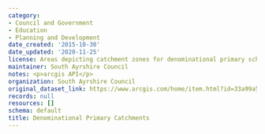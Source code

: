 ```yaml
---
category:
- Council and Government
- Education
- Planning and Development
date_created: '2015-10-30'
date_updated: '2020-11-25'
license: Areas depicting catchment zones for denominational primary schools
maintainer: South Ayrshire Council
notes: <p>arcgis API</p>
organization: South Ayrshire Council
original_dataset_link: https://www.arcgis.com/home/item.html?id=33a99a596f7343a5a280e029d72cb70a
records: null
resources: []
schema: default
title: Denominational Primary Catchments
---
```

